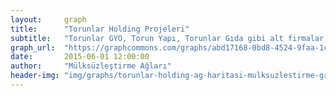 ```yaml
---
layout:     graph
title:      "Torunlar Holding Projeleri"
subtitle:   "Torunlar GYO, Torun Yapı, Torunlar Gıda gibi alt firmalar üzerinden alınan ihaleler"
graph_url:  "https://graphcommons.com/graphs/abd17168-0bd8-4524-9faa-1c1b1de41d2f"
date:       2015-06-01 12:00:00
author:     "Mülksüzleştirme Ağları"
header-img: "img/graphs/torunlar-holding-ag-haritasi-mulksuzlestirme-graphcommons.jpg"
---
```

